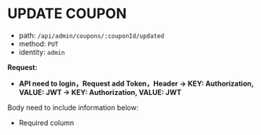 # UPDATE COUPON

- path: `/api/admin/coupons/:couponId/updated`
- method: `PUT`
- identity: `admin`

**Request:**

- **API need to login，Request add Token，Header -> KEY: Authorization, VALUE: JWT -> KEY: Authorization, VALUE: JWT**

Body need to include information below:

- Required column
